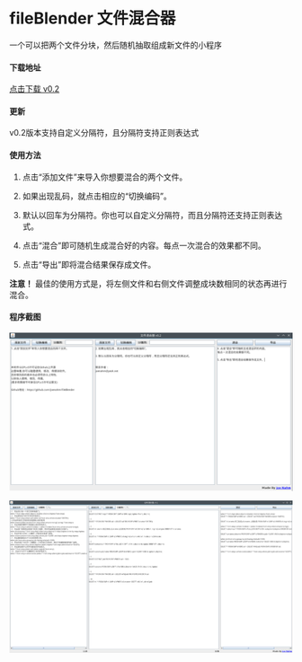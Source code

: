 # fileBlender 文件混合器
一个可以把两个文件分块，然后随机抽取组成新文件的小程序

#### 下载地址

[点击下载 v0.2](https://github.com/joenahm/fileBlender/releases/download/v0.2/fileBlender.jar)

#### 更新

v0.2版本支持自定义分隔符，且分隔符支持正则表达式

#### 使用方法

1. 点击“添加文件”来导入你想要混合的两个文件。

2. 如果出现乱码，就点击相应的“切换编码”。

3. 默认以回车为分隔符。你也可以自定义分隔符，而且分隔符还支持正则表达式。

4. 点击“混合”即可随机生成混合好的内容。每点一次混合的效果都不同。

5. 点击“导出”即将混合结果保存成文件。

**注意！** 最佳的使用方式是，将左侧文件和右侧文件调整成块数相同的状态再进行混合。

#### 程序截图

![](imgs/shot1.png)

![](imgs/shot2.png)